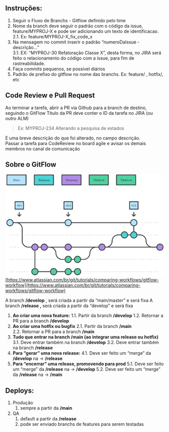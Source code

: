 
## **Instruções:**

1. Seguir o Fluxo de Branchs - Gitflow definido pelo time  
2. Nome da branch deve seguir o padrão com o código da issue, feature/MYPROJ-X e pode ser adicionando um texto de identificacao. 
2.1. Ex: feature/MYPROJ-X_fix_code_x
3. Na mensagem no commit inserir o padrão “numeroDaIssue - descrição...”  
3.1. EX: “MYPROJ-30 Refatoração Classe X”, desta forma, no JIRA será feito o relacionamento do código com a issue, para fim de rastreabilidade.
4. Faça commits pequenos, se possível diários
5. Padrão de prefixo do gitflow no nome das branchs. Ex: feature/ , hotfix/, etc

## **Code Review e Pull Request**

Ao terminar a tarefa, abrir a PR via Github para a branch de destino, seguindo o GitFlow
Titulo da PR deve conter o ID da tarefa no JIRA (ou outro ALM)  

> Ex: MYPROJ-234 Alterando a pesquisa de estados  
  
E uma breve descrição do que foi alterado, no campo descrição.  
Passar a tarefa para CodeReview no board agile e avisar os demais membros no canal de comunicação

## **Sobre o GitFlow**
![Gitflow](./gitflow.jpg)
[https://www.atlassian.com/br/git/tutorials/comparing-workflows/gitflow-workflow](https://www.atlassian.com/br/git/tutorials/comparing-workflows/gitflow-workflow)

A branch **/develop** , será criada a partir da “main/master” e será fixa
A branch **/release ,** será criada a partir da “develop” e será fixa
1. **Ao criar uma nova feature:** 
    1.1. Partir da branch **/develop**
    1.2. Retornar a PR para a branch **/develop**    
2. **Ao criar uma hotfix ou bugfix**
    2.1. Partir da branch **/main**    
    2.2. Retornar a PR para a branch **/main**     
3. **Tudo que entrar na branch /main (ao integrar uma release ou hotfix)**
    3.1. Deve entrar também na branch **/develop**
    3.2. Deve entrar também na branch **/release**      
4. **Para “gerar” uma nova release:**
   4.1.  Deve ser feito um “merge” da **/develop** na → **/release**     
5. **Para “encerrar” uma release, promovendo para prod**
    5.1. Deve ser feito um “merge” da **/release** na → **/develop**
    5.2. Deve ser feito um “merge” da **/release** na → **/main**

## **Deploys:**

1. Produção
    1.  sempre a partir da **/main**  
2. QA
    1. default a partir da **/release**
    2. pode ser enviado branchs de features para serem testadas
